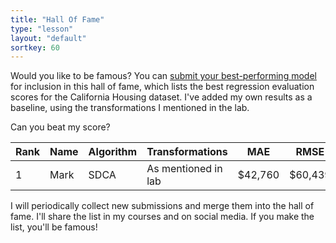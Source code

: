 ```yaml
---
title: "Hall Of Fame"
type: "lesson"
layout: "default"
sortkey: 60
---
```


Would you like to be famous? You can [submit your best-performing model](mailto:mark@mdfteurope.com) for inclusion in this hall of fame, which lists the best regression evaluation scores for the California Housing dataset. I've added my own results as a baseline, using the transformations I mentioned in the lab. 

Can you beat my score?

| Rank | Name | Algorithm | Transformations |   MAE   |  RMSE   |
|------|------|-----------|-----------------|---------|---------|
|  1   | Mark | SDCA      | As mentioned in lab | $42,760 | $60,439 |

I will periodically collect new submissions and merge them into the hall of fame. I'll share the list in my courses and on social media. If you make the list, you'll be famous!
